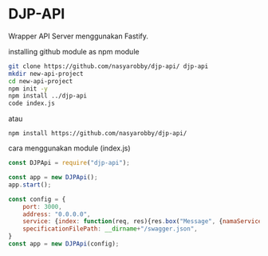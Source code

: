 # DJP-API

Wrapper API Server menggunakan Fastify.

installing github module as npm module
```bash
git clone https://github.com/nasyarobby/djp-api/ djp-api
mkdir new-api-project
cd new-api-project
npm init -y
npm install ../djp-api
code index.js
```

atau
```
npm install https://github.com/nasyarobby/djp-api/
```

cara menggunakan module (index.js)
```javascript 
const DJPApi = require("djp-api");

const app = new DJPApi();
app.start();
```

```javascript 
const config = {
    port: 3000,
    address: "0.0.0.0",
    service: {index: function(req, res){res.box("Message", {namaService: "DJP-API"})};},
    specificationFilePath: __dirname+"/swagger.json",
}
const app = new DJPApi(config);
```
